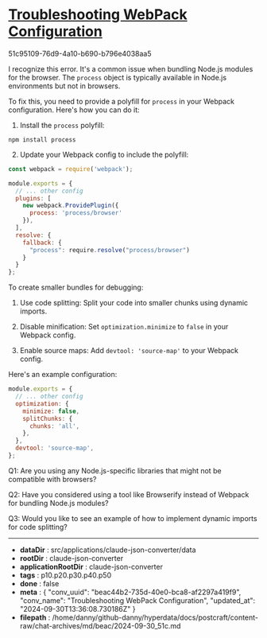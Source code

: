 # [Troubleshooting WebPack Configuration](https://claude.ai/chat/beac44b2-735d-40e0-bca8-af2297a419f9)

51c95109-76d9-4a10-b690-b796e4038aa5

 I recognize this error. It's a common issue when bundling Node.js modules for the browser. The `process` object is typically available in Node.js environments but not in browsers.

To fix this, you need to provide a polyfill for `process` in your Webpack configuration. Here's how you can do it:

1. Install the `process` polyfill:

```
npm install process
```

2. Update your Webpack config to include the polyfill:

```javascript
const webpack = require('webpack');

module.exports = {
  // ... other config
  plugins: [
    new webpack.ProvidePlugin({
      process: 'process/browser'
    }),
  ],
  resolve: {
    fallback: {
      "process": require.resolve("process/browser")
    }
  }
};
```

To create smaller bundles for debugging:

1. Use code splitting: 
   Split your code into smaller chunks using dynamic imports.

2. Disable minification:
   Set `optimization.minimize` to `false` in your Webpack config.

3. Enable source maps:
   Add `devtool: 'source-map'` to your Webpack config.

Here's an example configuration:

```javascript
module.exports = {
  // ... other config
  optimization: {
    minimize: false,
    splitChunks: {
      chunks: 'all',
    },
  },
  devtool: 'source-map',
};
```

Q1: Are you using any Node.js-specific libraries that might not be compatible with browsers?

Q2: Have you considered using a tool like Browserify instead of Webpack for bundling Node.js modules?

Q3: Would you like to see an example of how to implement dynamic imports for code splitting?

---

* **dataDir** : src/applications/claude-json-converter/data
* **rootDir** : claude-json-converter
* **applicationRootDir** : claude-json-converter
* **tags** : p10.p20.p30.p40.p50
* **done** : false
* **meta** : {
  "conv_uuid": "beac44b2-735d-40e0-bca8-af2297a419f9",
  "conv_name": "Troubleshooting WebPack Configuration",
  "updated_at": "2024-09-30T13:36:08.730186Z"
}
* **filepath** : /home/danny/github-danny/hyperdata/docs/postcraft/content-raw/chat-archives/md/beac/2024-09-30_51c.md